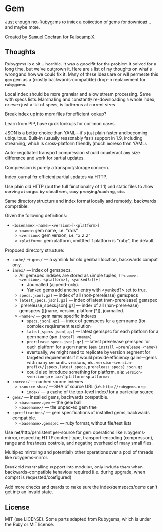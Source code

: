 # Gem

Just enough not-Rubygems to index a collection of gems for download... and maybe more.

Created by [Samuel Cochran](http://sj26.com) for [Railscamp X](http://railscamps.com).

## Thoughts

Rubygems is a bit... horrible. It was a good fit for the problem it solved for a long time, but we've outgrown it. Here are a list of my thoughts on what's wrong and how we could fix it. Many of these ideas are or will permeate this `gem` gem as a (mostly backwards-compatible) drop-in replacement for rubygems.

Local index should be more granular and allow stream processing. Same with specs lists. Marshalling and constantly re-downloading a whole index, or even just a list of specs, is ludicrous at current sizes.

Break index up into more files for efficient lookup?

Learn from PIP, have quick lookups for common cases.

JSON is a better choice than YAML—it's just plain faster and becoming ubiquitous. Built-in (usually reasonably fast) support in 1.9, including streaming, which is cross-platform friendly (much moreso than YAML).

Auto-negotiated transport compression should counteract any size difference and work for partial updates.

Compression is purely a transport/storage concern.

Index journal for efficient partial updates via HTTP.

Use plain old HTTP (but the full functionality of 1.1) and static files to allow serving at edges by cloudfront, easy proxying/caching, etc.

Same directory structure and index format locally and remotely, backwards compatible:

Given the following definitions:

 * `<basename>`: `<name>-<version>[-<platform>]`
   * `<name>`: gem name, i.e. "rails"
   * `<version>`: gem version, i.e. "3.2.2"
   * `<platform>`: gem platform, omittted if platform is "ruby", the default

Proposed directory structure:

 * `cache/` -> `gems/` — a symlink for old gemball location, backwards compat only.
 * `index/` — index of gemspecs.
   * All gemspec indexes are stored as simple tuples, `[[<name>, <version>, <platform>[, <yanked?>]]+]`
     * Journalled (append-only).
     * Yanked gems add another entry with <yanked?> set to true.
   * `specs.json[.gz]` — index of all (non-prerelease) gemspecs
   * `latest_specs.json[.gz]` — index of latest (non-prerelease) gemspec
   * `prerelease_specs.json[.gz] — index of all (non-prerelease) gemspecs ([[name, version, platform]*]), journalled.
   * `<name>/` — gem name specific indexes
     * `specs.json[.gz]` — index of gemspecs for a gem name (for complex requirement resolution)
     * `latest_specs.json[.gz]` — latest gemspec for each platform for a gem name (`gem install <name>`)
     * `prerelease_specs.json[.gz]` — latest prerelease gemspec for each platform for a gem name (`gem install —prerelease <name>`)
     * eventually, we might need to replicate by version segment for targeted requirements if it would provide efficiency gains—gems with many semantic versions, etc:
       `version-<version-prefix>/{specs,latest_specs,prerelease_specs}.json.gz`
     * could also introduce something for platform, ala:
       `version-<version-prefix>/]platform-<platform>/`
 * `sources/` — cached source indexes
   * `<source-sha>/` — SHA of source URL (i.e. `http://rubygems.org`)
     * `index/` — a cache of the top-level index/ for a particular source
 * `gems/` — installed gems, backwards compatible.
   * `<basename>.gem` — the gem ball
   * `<basename>/` — the unpacked gem tree
 * `specifications/` — gem specifications of installed gems, backwards compatible.
   * `<basename>.gemspec` — ruby format, without file/test lists

Use net/http/persistent per-source for gem operations like rubygems-mirror, respecting HTTP content-type, transport-encoding (compression), range and freshness controls, and negating overhead of many small files.

Multiplex mirroring and potentially other operations over a pool of threads like rubygems-mirror.

Break old marshalling support into modules, only include them when backwards-compatible behaviour required (i.e. during upgrade, when compat is requested/configured).

Add more checks and guards to make sure the index/gemspecs/gems can't get into an invalid state.

## License

MIT (see LICENSE). Some parts adapted from Rubygems, which is under the Ruby or MIT license.

